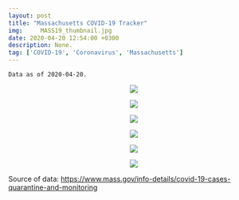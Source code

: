 ```yaml
---
layout: post
title: "Massachusetts COVID-19 Tracker"
img:     MASS19_thumbnail.jpg
date: 2020-04-20 12:54:00 +0300
description: None. 
tag: ['COVID-19', 'Coronavirus', 'Massachusetts']
---
```


    Data as of 2020-04-20.
    




<p align="center">
    <img src="https://sdamolini.github.io/assets/img/MASS19/output_8_0.png" style="max-width:840px;">
</p>





<p align="center">
    <img src="https://sdamolini.github.io/assets/img/MASS19/output_9_0.png" style="max-width:840px;">
</p>





<p align="center">
    <img src="https://sdamolini.github.io/assets/img/MASS19/output_10_0.png" style="max-width:840px;">
</p>





<p align="center">
    <img src="https://sdamolini.github.io/assets/img/MASS19/output_11_0.png" style="max-width:840px;">
</p>





<p align="center">
    <img src="https://sdamolini.github.io/assets/img/MASS19/output_12_0.png" style="max-width:840px;">
</p>





<p align="center">
    <img src="https://sdamolini.github.io/assets/img/MASS19/output_13_0.png" style="max-width:840px;">
</p>


Source of data: https://www.mass.gov/info-details/covid-19-cases-quarantine-and-monitoring


